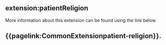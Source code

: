 ## extension:patientReligion

More information about this extension can be found using the link below.

{{pagelink:CommonExtensionpatient-religion}}.
---
